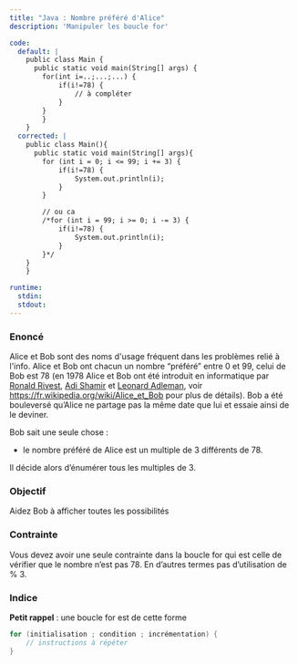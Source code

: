 ```yaml
---
title: "Java : Nombre préféré d'Alice"
description: 'Manipuler les boucle for'

code:
  default: |
    public class Main {
      public static void main(String[] args) {
        for(int i=..;...;...) {
            if(i!=78) {
                // à compléter
            }
        }
        }
    }
  corrected: |
    public class Main(){
      public static void main(String[] args){
        for (int i = 0; i <= 99; i += 3) {
            if(i!=78) {
                System.out.println(i);
            }
        }

        // ou ca 
        /*for (int i = 99; i >= 0; i -= 3) {
            if(i!=78) {
                System.out.println(i);
            }
        }*/
    }
    }

runtime:
  stdin:
  stdout:
---
```


### Enoncé

Alice et Bob sont des noms d'usage fréquent dans les problèmes relié à l'info. Alice et Bob ont chacun un nombre “préféré” entre 0 et 99, celui de Bob est 78 (en 1978 Alice et Bob ont été introduit en informatique par [Ronald Rivest](https://fr.wikipedia.org/wiki/Ronald_Rivest), [Adi Shamir](https://fr.wikipedia.org/wiki/Adi_Shamir) et [Leonard Adleman](https://fr.wikipedia.org/wiki/Leonard_Adleman), voir https://fr.wikipedia.org/wiki/Alice_et_Bob pour plus de détails). Bob a été bouleversé qu’Alice ne partage pas la même date que lui et essaie ainsi de le deviner.

Bob sait une seule chose :

- le nombre préféré de Alice est un multiple de 3 différents de 78.

Il décide alors d’énumérer tous les multiples de 3.

### Objectif

Aidez Bob à afficher toutes les possibilités

### Contrainte

Vous devez avoir une seule contrainte dans la boucle for qui est celle de vérifier que le nombre n’est pas 78. En d’autres termes pas d’utilisation de % 3.

### Indice

**Petit rappel** : une boucle for est de cette forme

```java
for (initialisation ; condition ; incrémentation) {
	// instructions à répéter
}
```
